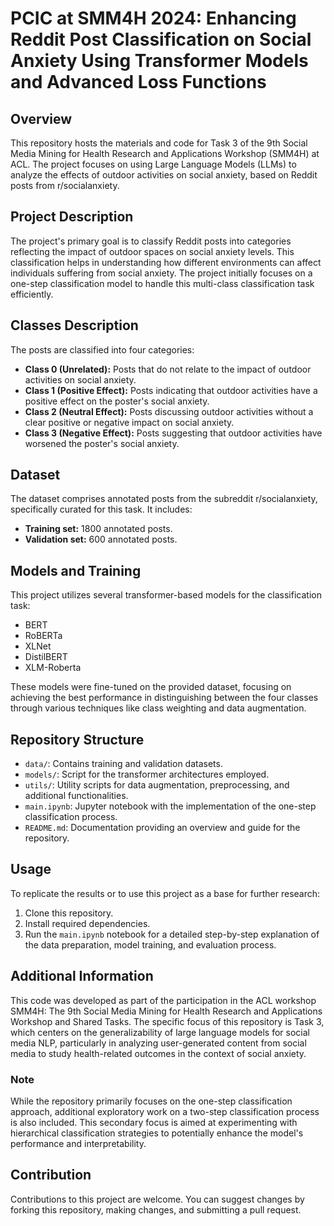 # PCIC at SMM4H 2024: Enhancing Reddit Post Classification on Social Anxiety Using Transformer Models and Advanced Loss Functions

## Overview
This repository hosts the materials and code for Task 3 of the 9th Social Media Mining for Health Research and Applications Workshop (SMM4H) at ACL. The project focuses on using Large Language Models (LLMs) to analyze the effects of outdoor activities on social anxiety, based on Reddit posts from r/socialanxiety.

## Project Description
The project's primary goal is to classify Reddit posts into categories reflecting the impact of outdoor spaces on social anxiety levels. This classification helps in understanding how different environments can affect individuals suffering from social anxiety. The project initially focuses on a one-step classification model to handle this multi-class classification task efficiently.

## Classes Description
The posts are classified into four categories:
- **Class 0 (Unrelated):** Posts that do not relate to the impact of outdoor activities on social anxiety.
- **Class 1 (Positive Effect):** Posts indicating that outdoor activities have a positive effect on the poster's social anxiety.
- **Class 2 (Neutral Effect):** Posts discussing outdoor activities without a clear positive or negative impact on social anxiety.
- **Class 3 (Negative Effect):** Posts suggesting that outdoor activities have worsened the poster's social anxiety.

## Dataset
The dataset comprises annotated posts from the subreddit r/socialanxiety, specifically curated for this task. It includes:
- **Training set:** 1800 annotated posts.
- **Validation set:** 600 annotated posts.

## Models and Training
This project utilizes several transformer-based models for the classification task:
- BERT
- RoBERTa
- XLNet
- DistilBERT
- XLM-Roberta

These models were fine-tuned on the provided dataset, focusing on achieving the best performance in distinguishing between the four classes through various techniques like class weighting and data augmentation.

## Repository Structure
- `data/`: Contains training and validation datasets.
- `models/`: Script for the transformer architectures employed.
- `utils/`: Utility scripts for data augmentation, preprocessing, and additional functionalities.
- `main.ipynb`: Jupyter notebook with the implementation of the one-step classification process.
- `README.md`: Documentation providing an overview and guide for the repository.

## Usage
To replicate the results or to use this project as a base for further research:
1. Clone this repository.
2. Install required dependencies.
3. Run the `main.ipynb` notebook for a detailed step-by-step explanation of the data preparation, model training, and evaluation process.

## Additional Information
This code was developed as part of the participation in the ACL workshop SMM4H: The 9th Social Media Mining for Health Research and Applications Workshop and Shared Tasks. The specific focus of this repository is Task 3, which centers on the generalizability of large language models for social media NLP, particularly in analyzing user-generated content from social media to study health-related outcomes in the context of social anxiety.

### Note
While the repository primarily focuses on the one-step classification approach, additional exploratory work on a two-step classification process is also included. This secondary focus is aimed at experimenting with hierarchical classification strategies to potentially enhance the model's performance and interpretability.

## Contribution
Contributions to this project are welcome. You can suggest changes by forking this repository, making changes, and submitting a pull request.
